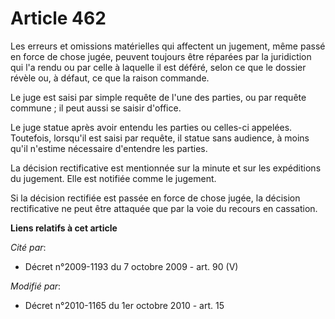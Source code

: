 # Article 462

Les erreurs et omissions matérielles qui affectent un jugement, même passé en force de chose jugée, peuvent toujours être
réparées par la juridiction qui l'a rendu ou par celle à laquelle il est déféré, selon ce que le dossier révèle ou, à défaut,
ce que la raison commande.

Le juge est saisi par simple requête de l'une des parties, ou par requête commune ; il peut aussi se saisir d'office.

Le juge statue après avoir entendu les parties ou celles-ci appelées. Toutefois, lorsqu'il est saisi par requête, il statue
sans audience, à moins qu'il n'estime nécessaire d'entendre les parties.

La décision rectificative est mentionnée sur la minute et sur les expéditions du jugement. Elle est notifiée comme le
jugement.

Si la décision rectifiée est passée en force de chose jugée, la décision rectificative ne peut être attaquée que par la voie
du recours en cassation.

**Liens relatifs à cet article**

_Cité par_:

  - Décret n°2009-1193 du 7 octobre 2009 - art. 90 (V)

_Modifié par_:

  - Décret n°2010-1165 du 1er octobre 2010 - art. 15
